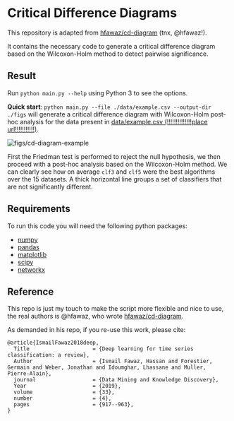 # Critical Difference Diagrams 

This repository is adapted from [hfawaz/cd-diagram](https://github.com/hfawaz/cd-diagram) (tnx, @hfawaz!).

It contains the necessary code to generate a critical difference diagram based on the Wilcoxon-Holm method to detect pairwise significance. 

## Result 

Run `python main.py --help` using Python 3 to see the options.

**Quick start**: `python main.py --file ./data/example.csv --output-dir ./figs` will generate a critical difference diagram with Wilcoxon-Holm post-hoc analysis for the data present in [data/example.csv (!!!!!!!!!!!!!!place url!!!!!!!!!!!)]().

![figs/cd-diagram-example](https://github.com/hfawaz/cd-diagram/blob/master/cd-diagram.png)

First the Friedman test is performed to reject the null hypothesis, we then proceed with a post-hoc analysis based on the Wilcoxon-Holm method. 
We can clearly see how on average ```clf3``` and ```clf5``` were the best algorithms over the 15 datasets. 
A thick horizontal line groups a set of classifiers that are not significantly different. 

## Requirements

To run this code you will need the following python packages: 

* [numpy](https://www.numpy.org/)
* [pandas](https://pandas.pydata.org/)
* [matplotlib](https://matplotlib.org/)
* [scipy](https://www.scipy.org/)
* [networkx](https://networkx.github.io/)

## Reference 

This repo is just my touch to make the script more flexible and nice to use, the real authors is @hfawaz, who wrote [hfawaz/cd-diagram](https://github.com/hfawaz/cd-diagram).

As demanded in his repo, if you re-use this work, please cite:

```
@article{IsmailFawaz2018deep,
  Title                    = {Deep learning for time series classification: a review},
  Author                   = {Ismail Fawaz, Hassan and Forestier, Germain and Weber, Jonathan and Idoumghar, Lhassane and Muller, Pierre-Alain},
  journal                  = {Data Mining and Knowledge Discovery},
  Year                     = {2019},
  volume                   = {33},
  number                   = {4},
  pages                    = {917--963},
}
```
